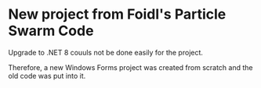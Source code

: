 
# New project from Foidl's Particle Swarm Code

Upgrade to .NET 8 couuls not be done easily for the project.

Therefore, a new Windows Forms project was created from scratch and the old code was put into it.


